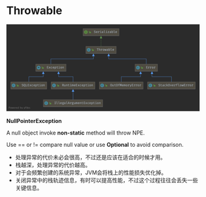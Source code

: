 # Throwable

![Throwable](https://github.com/Robinpig/Note/raw/master/images/JDK/Throwable.png)



**NullPointerException**

A null object invoke **non-static** method will throw NPE.

Use == or != compare null value or use **Optional** to avoid comparison.



- 处理异常的代价未必会很高，不过还是应该在适合的时候才用。
- 栈越深，处理异常的代价越高。
- 对于会频繁创建的系统异常，JVM会将栈上的性能损失优化掉。
- 关闭异常中的栈轨迹信息，有时可以提高性能，不过这个过程往往会丢失一些关键信息。

